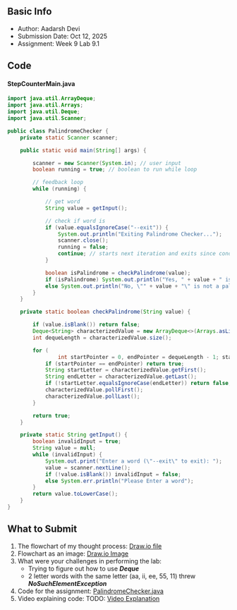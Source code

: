 ## Basic Info
- Author: Aadarsh Devi
- Submission Date: Oct 12, 2025
- Assignment: Week 9 Lab 9.1

## Code
#### StepCounterMain.java
```java
import java.util.ArrayDeque;
import java.util.Arrays;
import java.util.Deque;
import java.util.Scanner;

public class PalindromeChecker {
    private static Scanner scanner;

    public static void main(String[] args) {

        scanner = new Scanner(System.in); // user input
        boolean running = true; // boolean to run while loop

        // feedback loop
        while (running) {

            // get word
            String value = getInput();

            // check if word is
            if (value.equalsIgnoreCase("--exit")) {
                System.out.println("Exiting Palindrome Checker...");
                scanner.close();
                running = false;
                continue; // starts next iteration and exits since condition met
            }

            boolean isPalindrome = checkPalindrome(value);
            if (isPalindrome) System.out.println("Yes, " + value + " is a palindrome.");
            else System.out.println("No, \"" + value + "\" is not a palindrome.");
        }
    }

    private static boolean checkPalindrome(String value) {

        if (value.isBlank()) return false;
        Deque<String> characterizedValue = new ArrayDeque<>(Arrays.asList(value.split("")));
        int dequeLength = characterizedValue.size();

        for (
                int startPointer = 0, endPointer = dequeLength - 1; startPointer <= dequeLength + 1 && startPointer <= endPointer; startPointer++, endPointer--) {
            if (startPointer == endPointer) return true;
            String startLetter = characterizedValue.getFirst();
            String endLetter = characterizedValue.getLast();
            if (!startLetter.equalsIgnoreCase(endLetter)) return false;
            characterizedValue.pollFirst();
            characterizedValue.pollLast();
        }

        return true;
    }

    private static String getInput() {
        boolean invalidInput = true;
        String value = null;
        while (invalidInput) {
            System.out.print("Enter a word (\"--exit\" to exit): ");
            value = scanner.nextLine();
            if (!value.isBlank()) invalidInput = false;
            else System.err.println("Please Enter a word");
        }
        return value.toLowerCase();
    }
}
```

## What to Submit
1. The flowchart of my thought process: [Draw.io file](palindrome_flowchart.drawio)
2. Flowchart as an image: [Draw.io Image](palindrome_flowchart_image.png)
3. What were your challenges in performing the lab:
    - Trying to figure out how to use _**Deque**_
    - 2 letter words with the same letter (aa, ii, ee, 55, 11) threw _**NoSuchElementException**_
5. Code for the assignment: [PalindromeChecker.java](PalindromeChecker.java)
7. Video explaining code: TODO: [Video Explanation](https://youtu.be/k9r6yqKk80k)
